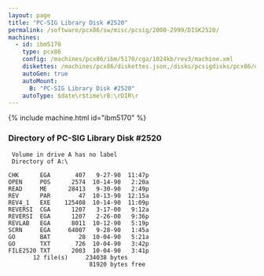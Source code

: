 ```yaml
---
layout: page
title: "PC-SIG Library Disk #2520"
permalink: /software/pcx86/sw/misc/pcsig/2000-2999/DISK2520/
machines:
  - id: ibm5170
    type: pcx86
    config: /machines/pcx86/ibm/5170/cga/1024kb/rev3/machine.xml
    diskettes: /machines/pcx86/diskettes.json,/disks/pcsigdisks/pcx86/diskettes.json
    autoGen: true
    autoMount:
      B: "PC-SIG Library Disk #2520"
    autoType: $date\r$time\rB:\rDIR\r
---
```


{% include machine.html id="ibm5170" %}

### Directory of PC-SIG Library Disk #2520

     Volume in drive A has no label
     Directory of A:\

    CHK      EGA       407   9-27-90  11:47p
    OPEN     POS      2574  10-14-90   2:20a
    READ     ME      28413   9-30-90   2:49p
    REV      PAR        47  10-13-90  12:15a
    REV4_1   EXE    125408  10-14-90  11:09p
    REVERSI  CGA      1207   3-17-00   9:12a
    REVERSI  EGA      1207   2-26-00   9:36p
    REVLAB   EGA      8011  10-12-90   5:19p
    SCRN     EGA     64007   9-28-90   1:45a
    GO       BAT        28  10-04-90   5:21a
    GO       TXT       726  10-04-90   3:42p
    FILE2520 TXT      2003  10-04-90   3:41p
           12 file(s)     234038 bytes
                           81920 bytes free
